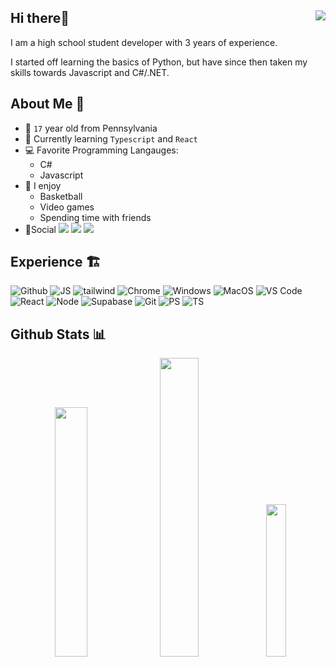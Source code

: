 <h2>Hi there👋 <img align="right" src="https://komarev.com/ghpvc/?username=patrickmelan&style=for-the-badge&color=blue"></img></h2>


I am a high school student developer with 3 years of experience.

I started off learning the basics of Python, but have since then taken my skills towards Javascript and C#/.NET. 

<h2>About Me 🤵</h2>

- 🧑 `17` year old from Pennsylvania
- 📖 Currently learning `Typescript` and  `React`
- 💻 Favorite Programming Langauges:
    - C#
    - Javascript
- 🥇 I enjoy
    - Basketball
    - Video games
    - Spending time with friends
- 📱Social
        <a href="https://www.instagram.com/patr1ckmelan/"><img src="https://img.shields.io/badge/Instagram-lightgray?style=for-the-badge&logo=instagram"></img></a>
        <a href="https://twitter.com/patrickmelann"><img src="https://img.shields.io/badge/Twitter/X-black?style=for-the-badge&logo=x"></img></a>
        <a href="https://www.linkedin.com/in/patrick-melan-723488244"><img src="https://img.shields.io/badge/Linkedin-blue?style=for-the-badge&logo=linkedin"></img></a>
        
<h2>Experience 🏗️</h2>

![Github](https://img.shields.io/badge/Github-grey?style=for-the-badge&logo=Github&logoColor=white) ![JS](https://img.shields.io/badge/Javascript-black?style=for-the-badge&logo=Javascript&logoColor=yello) ![tailwind](https://img.shields.io/badge/Tailwindcss-yellow?style=for-the-badge&logo=tailwindcss&logoColor=blu)  ![Chrome](https://img.shields.io/badge/Chrome-red?style=for-the-badge&logo=googlechrome&logoColor=white) ![Windows](https://img.shields.io/badge/Windows-green?style=for-the-badge&logo=Windows&logoColor=white) ![MacOS](https://img.shields.io/badge/Mac%20OS-purple?style=for-the-badge&logo=Apple&logoColor=white) ![VS Code](https://img.shields.io/badge/VS%20Code-blue?style=for-the-badge&logo=VisualStudioCode&logoColor=white) ![React](https://img.shields.io/badge/React-lightblue?style=for-the-badge&logo=React&logoColor=blue) ![Node](https://img.shields.io/badge/node.js-gree?style=for-the-badge&logo=Node.js&logoColor=black) ![Supabase](https://img.shields.io/badge/Supabase-black?style=for-the-badge&logo=supabase&logoColor=mint)  ![Git](https://img.shields.io/badge/GIT-orange?style=for-the-badge&logo=Git&logoColor=white)  ![PS](https://img.shields.io/badge/Powershell-blue?style=for-the-badge&logo=powershell&logoColor=white)  ![TS](https://img.shields.io/badge/Typescript-blue?style=for-the-badge&logo=typescript&logoColor=white)

<h2>Github Stats 📊</h2>
<p align="center">
  <img src="https://github-readme-stats.vercel.app/api?username=patrickmelan&theme=github_dark&hide_border=true&include_all_commits=false&count_private=true" width="32%">
  <img src="https://github-readme-streak-stats.herokuapp.com/?user=patrickmelan&theme=github_dark&hide_border=true" width="35%">
  <img src="https://github-readme-stats.vercel.app/api/top-langs/?username=patrickmelan&theme=github_dark&hide_border=true&include_all_commits=true&count_private=true&layout=compact" width="25%">
</p>
